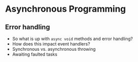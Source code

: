 # Asynchronous Programming

## Error handling

* So what is up with `async void` methods and error handling?
* How does this impact event handlers?
* Synchronous vs. asynchronous throwing
* Awaiting faulted tasks